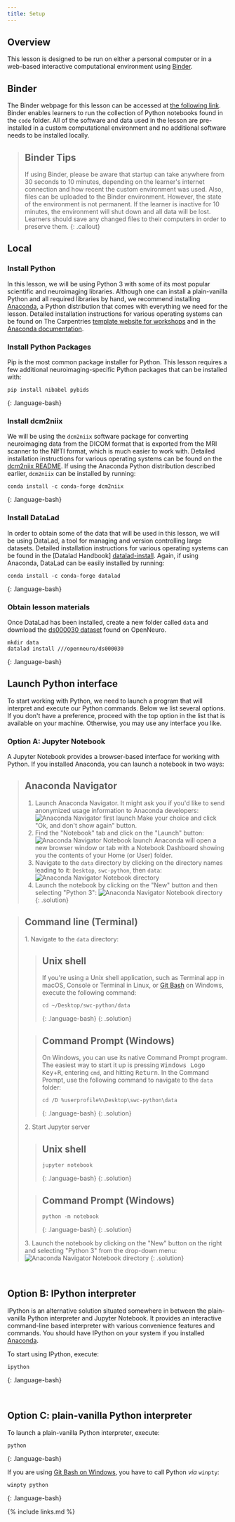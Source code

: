 ```yaml
---
title: Setup
---
```


## Overview

This lesson is designed to be run on either a personal computer or in a web-based interactive computational environment using [Binder][binder-info].

## Binder

The Binder webpage for this lesson can be accessed at [the following link][binder-repo].
Binder enables learners to run the collection of Python notebooks found in the `code` folder.
All of the software and data used in the lesson are pre-installed in a custom computational environment and no additional software needs to be installed locally.

> ## Binder Tips
> If using Binder, please be aware that startup can take anywhere from 30 seconds to 10 minutes, depending on the learner's internet connection and how recent the custom environment was used.
> Also, files can be uploaded to the Binder environment.
> However, the state of the environment is not permanent.
> If the learner is inactive for 10 minutes, the environment will shut down and all data will be lost.
> Learners should save any changed files to their computers in order to preserve them.
{: .callout}

## Local

### Install Python

In this lesson, we will be using Python 3 with some of its most popular scientific and neuroimaging libraries.
Although one can install a plain-vanilla Python and all required libraries by hand, we recommend installing [Anaconda][anaconda-website], a Python distribution that comes with everything we need for the lesson.
Detailed installation instructions for various operating systems can be found on The Carpentries [template website for workshops][anaconda-instructions] and in the [Anaconda documentation][anaconda-install].

### Install Python Packages

Pip is the most common package installer for Python. This lesson requires a few additional neuroimaging-specific Python packages that can be installed with:

~~~
pip install nibabel pybids
~~~
{: .language-bash}

### Install dcm2niix

We will be using the `dcm2niix` software package for converting neuroimaging data from the DICOM format that is exported from the MRI scanner to the NIfTI format, which is much easier to work with.
Detailed installation instructions for various operating systems can be found on the [dcm2niix README][dcm2niix-install].
If using the Anaconda Python distribution described earlier, `dcm2niix` can be installed by running:

~~~
conda install -c conda-forge dcm2niix
~~~
{: .language-bash}

### Install DataLad

In order to obtain some of the data that will be used in this lesson, we will be using DataLad, a tool for managing and version controlling large datasets.
Detailed installation instructions for various operating systems can be found in the [Datalad Handbook] [datalad-install].
Again, if using Anaconda, DataLad can be easily installed by running:

~~~
conda install -c conda-forge datalad
~~~
{: .language-bash}

### Obtain lesson materials

Once DataLad has been installed, create a new folder called `data` and download the [ds000030 dataset][ds000030] found on OpenNeuro.

~~~
mkdir data
datalad install ///openneuro/ds000030
~~~
{: .language-bash}

## Launch Python interface

To start working with Python, we need to launch a program that will interpret and execute our Python
commands. Below we list several options. If you don't have a preference, proceed with the top
option in the list that is available on your machine. Otherwise, you may use any interface you like.

### Option A: Jupyter Notebook

A Jupyter Notebook provides a browser-based interface for working with Python.
If you installed Anaconda, you can launch a notebook in two ways:

> ## Anaconda Navigator
>
> 1. Launch Anaconda Navigator.
> It might ask you if you'd like to send anonymized usage information to Anaconda developers:
> ![Anaconda Navigator first launch](../fig/anaconda-navigator-first-launch.png)
> Make your choice and click "Ok, and don't show again" button.
> 2. Find the "Notebook" tab and click on the "Launch" button:
> ![Anaconda Navigator Notebook launch](../fig/anaconda-navigator-notebook-launch.png)
> Anaconda will open a new browser window or tab with a Notebook Dashboard showing you the
> contents of your Home (or User) folder.
> 3. Navigate to the `data` directory by clicking on the directory names leading to it:
> `Desktop`, `swc-python`, then `data`:
> ![Anaconda Navigator Notebook directory](../fig/jupyter-notebook-data-directory.png)
> 4. Launch the notebook by clicking on the "New" button and then selecting "Python 3":
> ![Anaconda Navigator Notebook directory](../fig/jupyter-notebook-launch-notebook.png)
{: .solution}

> ## Command line (Terminal)
>
> 1\. Navigate to the `data` directory:
>
> > ## Unix shell
> > If you're using a Unix shell application, such as Terminal app in macOS, Console or Terminal
> > in Linux, or [Git Bash][gitbash] on Windows, execute the following command:
> > ~~~
> > cd ~/Desktop/swc-python/data
> > ~~~
> > {: .language-bash}
> {: .solution}
>
> > ## Command Prompt (Windows)
> > On Windows, you can use its native Command Prompt program.  The easiest way to start it up is
> > pressing <kbd>Windows Logo Key</kbd>+<kbd>R</kbd>, entering `cmd`, and hitting
> > <kbd>Return</kbd>. In the Command Prompt, use the following command to navigate to
> > the `data` folder:
> > ~~~
> > cd /D %userprofile%\Desktop\swc-python\data
> > ~~~
> > {: .language-bash}
> {: .solution}
>
> 2\. Start Jupyter server
>
> > ## Unix shell
> > ~~~
> > jupyter notebook
> > ~~~
> > {: .language-bash}
> {: .solution}
>
> > ## Command Prompt (Windows)
> > ~~~
> > python -m notebook
> > ~~~
> > {: .language-bash}
> {: .solution}
>
> 3\. Launch the notebook by clicking on the "New" button on the right and selecting "Python 3"
> from the drop-down menu:
> ![Anaconda Navigator Notebook directory](../fig/jupyter-notebook-launch-notebook2.png)
{: .solution}

&nbsp; <!-- vertical spacer -->

## Option B: IPython interpreter

IPython is an alternative solution situated somewhere in between the plain-vanilla Python
interpreter and Jupyter Notebook. It provides an interactive command-line based interpreter with
various convenience features and commands.  You should have IPython on your system if you installed
[Anaconda][anaconda-instructions].

To start using IPython, execute:
~~~
ipython
~~~
{: .language-bash}

&nbsp; <!-- vertical spacer -->

## Option C: plain-vanilla Python interpreter

To launch a plain-vanilla Python interpreter, execute:
~~~
python
~~~
{: .language-bash}

If you are using [Git Bash on Windows][gitbash], you have to call Python _via_ `winpty`:
~~~
winpty python
~~~
{: .language-bash}

[anaconda-install]: https://docs.anaconda.com/anaconda/install
[anaconda-instructions]: https://carpentries.github.io/workshop-template/#python
[anaconda-website]: https://www.anaconda.com/
[binder-info]: https://mybinder.readthedocs.io/en/latest/index.html
[binder-repo]: https://mybinder.org/v2/gh/carpentries-incubator/SDC-BIDS-IntroMRI.git/gh-pages
[datalad-install]: http://handbook.datalad.org/en/latest/intro/installation.html
[dcm2niix-install]: https://github.com/rordenlab/dcm2niix#install
[ds000030]: https://openneuro.org/datasets/ds000030/versions/1.0.0
[gitbash]: https://gitforwindows.org

{% include links.md %}